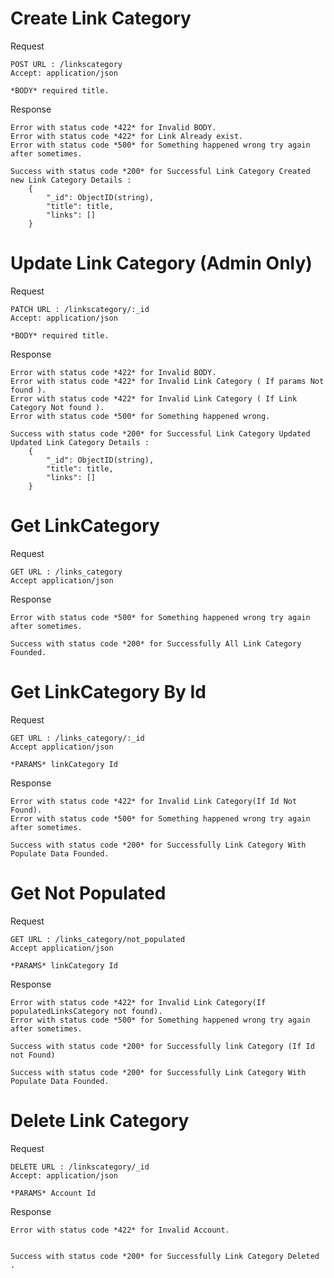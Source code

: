 # Create Link Category

Request

```
POST URL : /linkscategory
Accept: application/json

*BODY* required title.
```

Response

```
Error with status code *422* for Invalid BODY.
Error with status code *422* for Link Already exist.
Error with status code *500* for Something happened wrong try again after sometimes.

```

```
Success with status code *200* for Successful Link Category Created
new Link Category Details :
    {
        "_id": ObjectID(string),
        "title": title,
        "links": []
    }

```

# Update Link Category (Admin Only)

Request

```
PATCH URL : /linkscategory/:_id
Accept: application/json

*BODY* required title.
```

Response

```
Error with status code *422* for Invalid BODY.
Error with status code *422* for Invalid Link Category ( If params Not found ).
Error with status code *422* for Invalid Link Category ( If Link Category Not found ).
Error with status code *500* for Something happened wrong.

```

```
Success with status code *200* for Successful Link Category Updated
Updated Link Category Details :
    {
        "_id": ObjectID(string),
        "title": title,
        "links": []
    }

```

# Get LinkCategory

Request

```
GET URL : /links_category
Accept application/json

```

Response

```
Error with status code *500* for Something happened wrong try again after sometimes.

```

```
Success with status code *200* for Successfully All Link Category Founded.
```

# Get LinkCategory By Id

Request

```
GET URL : /links_category/:_id
Accept application/json

*PARAMS* linkCategory Id
```

Response

```
Error with status code *422* for Invalid Link Category(If Id Not Found).
Error with status code *500* for Something happened wrong try again after sometimes.

```

```
Success with status code *200* for Successfully Link Category With Populate Data Founded.
```

# Get Not Populated

Request

```
GET URL : /links_category/not_populated
Accept application/json

*PARAMS* linkCategory Id
```

Response

```
Error with status code *422* for Invalid Link Category(If populatedLinksCategory not found).
Error with status code *500* for Something happened wrong try again after sometimes.

```

```
Success with status code *200* for Successfully link Category (If Id not Found)

Success with status code *200* for Successfully Link Category With Populate Data Founded.
```

# Delete Link Category

Request

```
DELETE URL : /linkscategory/_id
Accept: application/json

*PARAMS* Account Id
```

Response

```
Error with status code *422* for Invalid Account.

```

```

Success with status code *200* for Successfully Link Category Deleted .

```
